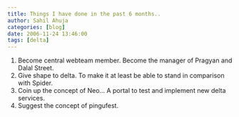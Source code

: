 ```yaml
---
title: Things I have done in the past 6 months..
author: Sahil Ahuja
categories: [blog]
date: 2006-11-24 13:46:00
tags: [delta]
---
```


1.  Become central webteam member. Become the manager of Pragyan and Dalal Street.
2.  Give shape to delta. To make it at least be able to stand in comparison with Spider.
3.  Coin up the concept of Neo... A portal to test and implement new delta services.
4.  Suggest the concept of pingufest.
